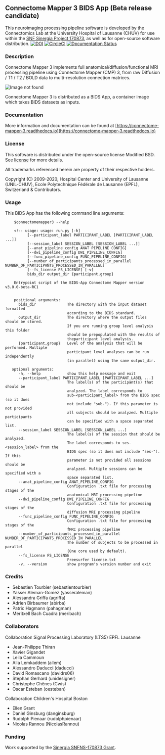 ## Connectome Mapper 3 BIDS App (Beta release candidate)
This neuroimaging processing pipeline software is developed by the Connectomics Lab at the University Hospital of Lausanne (CHUV) for use within the [SNF Sinergia Project 170873](http://p3.snf.ch/project-170873), as well as for open-source software distribution.
[![DOI](https://zenodo.org/badge/183162514.svg)](https://zenodo.org/badge/latestdoi/183162514) [![CircleCI](https://circleci.com/gh/connectomicslab/connectomemapper3.svg?style=svg)](https://circleci.com/gh/connectomicslab/connectomemapper3) [![Documentation Status](https://readthedocs.org/projects/connectome-mapper-3/badge/?version=latest)](https://connectome-mapper-3.readthedocs.io/en/latest/?badge=latest)

### Description
Connectome Mapper 3 implements full anatomical/diffusion/functional MRI processing pipeline using Connectome Mapper (CMP) 3,
from raw Diffusion / T1 / T2 / BOLD data to multi-resolution connection matrices.

![Image not found](https://connectome-mapper-3.readthedocs.io/en/latest/_images/flowchart_bidsapp.png)

Connectome Mapper 3 is distributed as a BIDS App, a container image which takes BIDS datasets as inputs.

### Documentation

More information and documentation can be found at [https://connectome-mapper-3.readthedocs.io](https://connectome-mapper-3.readthedocs.io)

### License
This software is distributed under the open-source license Modified BSD. See [license](docs/LICENSE) for more details.

All trademarks referenced herein are property of their respective holders.

Copyright (C) 2009-2020, Hospital Center and University of Lausanne (UNIL-CHUV), Ecole Polytechnique Fédérale de Lausanne (EPFL), Switzerland & Contributors.

### Usage
This BIDS App has the following command line arguments:

        $connectomemapper3 --help

        <!-- usage: usage: run.py [-h]
              [--participant_label PARTICIPANT_LABEL [PARTICIPANT_LABEL ...]]
              [--session_label SESSION_LABEL [SESSION_LABEL ...]]
              [--anat_pipeline_config ANAT_PIPELINE_CONFIG]
              [--dwi_pipeline_config DWI_PIPELINE_CONFIG]
              [--func_pipeline_config FUNC_PIPELINE_CONFIG]
              [--number_of_participants_processed_in_parallel NUMBER_OF_PARTICIPANTS_PROCESSED_IN_PARALLEL]
              [--fs_license FS_LICENSE] [-v]
              bids_dir output_dir {participant,group}

        Entrypoint script of the BIDS-App Connectome Mapper version v3.0.0-beta-RC1


        positional arguments:
          bids_dir              The directory with the input dataset formatted
                                according to the BIDS standard.
          output_dir            The directory where the output files should be stored.
                                If you are running group level analysis this folder
                                should be prepopulated with the results of
                                theparticipant level analysis.
          {participant,group}   Level of the analysis that will be performed. Multiple
                                participant level analyses can be run independently
                                (in parallel) using the same output_dir.

       optional arguments:
          -h, --help            show this help message and exit
          --participant_label PARTICIPANT_LABEL [PARTICIPANT_LABEL ...]
                                The label(s) of the participant(s) that should be
                                analyzed. The label corresponds to
                                sub-<participant_label> from the BIDS spec (so it does
                                not include "sub-"). If this parameter is not provided
                                all subjects should be analyzed. Multiple participants
                                can be specified with a space separated list.
          --session_label SESSION_LABEL [SESSION_LABEL ...]
                                The label(s) of the session that should be analyzed.
                                The label corresponds to ses-<session_label> from the
                                BIDS spec (so it does not include "ses-"). If this
                                parameter is not provided all sessions should be
                                analyzed. Multiple sessions can be specified with a
                                space separated list.
          --anat_pipeline_config ANAT_PIPELINE_CONFIG
                                Configuration .txt file for processing stages of the
                                anatomical MRI processing pipeline
          --dwi_pipeline_config DWI_PIPELINE_CONFIG
                                Configuration .txt file for processing stages of the
                                diffusion MRI processing pipeline
          --func_pipeline_config FUNC_PIPELINE_CONFIG
                                Configuration .txt file for processing stages of the
                                fMRI processing pipeline
          --number_of_participants_processed_in_parallel NUMBER_OF_PARTICIPANTS_PROCESSED_IN_PARALLEL
                                The number of subjects to be processed in parallel
                                (One core used by default).
          --fs_license FS_LICENSE
                                Freesurfer license.txt
          -v, --version         show program's version number and exit

<!-- #### Participant level
To run it in participant level mode (for one participant):

        docker run -it --rm \
        -v /home/localadmin/data/ds001:/bids_dataset \
        -v /media/localadmin/17646e81-4a2d-474e-9af6-31b511af858e/DS-Schizo2/derivatives:/outputs \
        -v /home/localadmin/data/ds001/code:/code \
        -v /usr/local/freesurfer/subjects/fsaverage:/bids_dataset/derivatives/freesurfer/fsaverage \
        -v /usr/local/freesurfer/license.txt:/opt/freesurfer/license.txt \
        sebastientourbier/connectomemapper3 \
        /bids_dataset /outputs participant --participant_label 01 \
        --anat_pipeline_config /code/ref_anatomical_config.ini \
        --dwi_pipeline_config /code/ref_diffusion_config.ini \
        --func_pipeline_config /code/ref_fMRI_config.ini -->

### Credits

* Sebastien Tourbier (sebastientourbier)
* Yasser Aleman-Gomez (yasseraleman)
* Alessandra Griffa (agriffa)
* Adrien Birbaumer (abirba)
* Patric Hagmann (pahagman)
* Meritxell Bach Cuadra (meribach)

### Collaborators

Collaboration Signal Processing Laboratory (LTS5) EPFL Lausanne

* Jean-Philippe Thiran
* Xavier Gigandet
* Leila Cammoun
* Alia Lemkaddem (allem)
* Alessandro Daducci (daducci)
* David Romascano (davidrs06)
* Stephan Gerhard (unidesigner)
* Christophe Chênes (Cwis)
* Oscar Esteban (oesteban)


Collaboration Children's Hospital Boston

* Ellen Grant
* Daniel Ginsburg (danginsburg)
* Rudolph Pienaar (rudolphpienaar)
* Nicolas Rannou (NicolasRannou)

### Funding

Work supported by the [Sinergia SNFNS-170873 Grant](http://p3.snf.ch/Project-170873).
